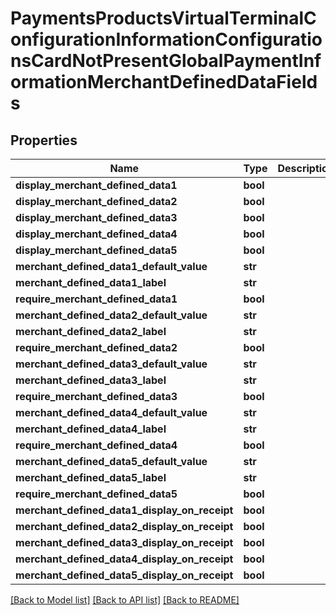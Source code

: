 # PaymentsProductsVirtualTerminalConfigurationInformationConfigurationsCardNotPresentGlobalPaymentInformationMerchantDefinedDataFields

## Properties
Name | Type | Description | Notes
------------ | ------------- | ------------- | -------------
**display_merchant_defined_data1** | **bool** |  | [optional] 
**display_merchant_defined_data2** | **bool** |  | [optional] 
**display_merchant_defined_data3** | **bool** |  | [optional] 
**display_merchant_defined_data4** | **bool** |  | [optional] 
**display_merchant_defined_data5** | **bool** |  | [optional] 
**merchant_defined_data1_default_value** | **str** |  | [optional] 
**merchant_defined_data1_label** | **str** |  | [optional] 
**require_merchant_defined_data1** | **bool** |  | [optional] 
**merchant_defined_data2_default_value** | **str** |  | [optional] 
**merchant_defined_data2_label** | **str** |  | [optional] 
**require_merchant_defined_data2** | **bool** |  | [optional] 
**merchant_defined_data3_default_value** | **str** |  | [optional] 
**merchant_defined_data3_label** | **str** |  | [optional] 
**require_merchant_defined_data3** | **bool** |  | [optional] 
**merchant_defined_data4_default_value** | **str** |  | [optional] 
**merchant_defined_data4_label** | **str** |  | [optional] 
**require_merchant_defined_data4** | **bool** |  | [optional] 
**merchant_defined_data5_default_value** | **str** |  | [optional] 
**merchant_defined_data5_label** | **str** |  | [optional] 
**require_merchant_defined_data5** | **bool** |  | [optional] 
**merchant_defined_data1_display_on_receipt** | **bool** |  | [optional] 
**merchant_defined_data2_display_on_receipt** | **bool** |  | [optional] 
**merchant_defined_data3_display_on_receipt** | **bool** |  | [optional] 
**merchant_defined_data4_display_on_receipt** | **bool** |  | [optional] 
**merchant_defined_data5_display_on_receipt** | **bool** |  | [optional] 

[[Back to Model list]](../README.md#documentation-for-models) [[Back to API list]](../README.md#documentation-for-api-endpoints) [[Back to README]](../README.md)


